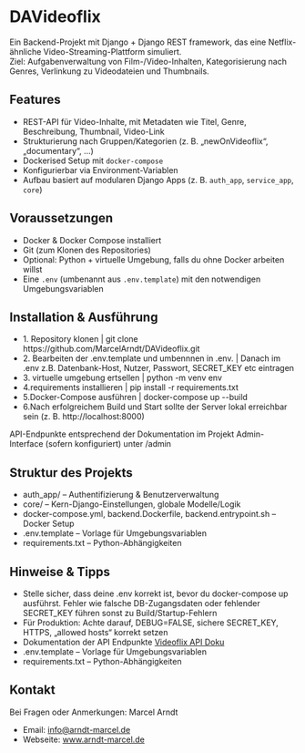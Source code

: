 # DAVideoflix

Ein Backend-Projekt mit Django + Django REST framework, das eine Netflix-ähnliche Video-Streaming-Plattform simuliert.  
Ziel: Aufgabenverwaltung von Film-/Video-Inhalten, Kategorisierung nach Genres, Verlinkung zu Video­dateien und Thumbnails.

## Features

- REST-API für Video-Inhalte, mit Metadaten wie Titel, Genre, Beschreibung, Thumbnail, Video-Link  
- Strukturierung nach Gruppen/Kategorien (z. B. „newOnVideoflix“, „documentary“, …)  
- Dockerised Setup mit `docker-compose`  
- Konfigurierbar via Environment-Variablen  
- Aufbau basiert auf modularen Django Apps (z. B. `auth_app`, `service_app`, `core`)  

## Voraussetzungen

- Docker & Docker Compose installiert  
- Git (zum Klonen des Repositories)  
- Optional: Python + virtuelle Umgebung, falls du ohne Docker arbeiten willst  
- Eine `.env` (umbenannt aus `.env.template`) mit den notwendigen Umgebungsvariablen  

## Installation & Ausführung
<ul>
<li>1. Repository klonen |   
   git clone https://github.com/MarcelArndt/DAVideoflix.git</li>

<li>2. Bearbeiten der .env.template und umbennnen in .env. | 
Danach im .env z.B. Datenbank-Host, Nutzer, Passwort, SECRET_KEY etc eintragen</li>

<li>3. virtuelle umgebung ertsellen | 
python -m venv env</li>

<li>4.requirements installieren | 
pip install -r requirements.txt</li>

<li>5.Docker-Compose ausführen | 
docker-compose up --build</li>

<li>6.Nach erfolgreichem Build und Start sollte der Server lokal erreichbar sein (z. B. http://localhost:8000)</li>
</ul>

API-Endpunkte entsprechend der Dokumentation im Projekt
Admin-Interface (sofern konfiguriert) unter /admin

## Struktur des Projekts

<ul>
    <li>auth_app/ – Authentifizierung & Benutzerverwaltung</li>
    <li>core/ – Kern-Django-Einstellungen, globale Modelle/Logik</li>
    <li>docker-compose.yml, backend.Dockerfile, backend.entrypoint.sh – Docker Setup</li>
    <li>.env.template – Vorlage für Umgebungsvariablen</li>
    <li>requirements.txt – Python-Abhängigkeiten</li>
</ul>

## Hinweise & Tipps

<ul>
    <li>Stelle sicher, dass deine .env korrekt ist, bevor du docker-compose up ausführst. Fehler wie falsche DB-Zugangsdaten oder fehlender SECRET_KEY führen sonst zu Build/Startup-Fehlern</li>
    <li>Für Produktion: Achte darauf, DEBUG=FALSE, sichere SECRET_KEY, HTTPS, „allowed hosts“ korrekt setzen</li>
    <li>Dokumentation der API Endpunkte <a href="https://cdn.developerakademie.com/courses/Backend/EndpointDoku/index.html?name=videoflix">Videoflix API Doku</a> </li>
    <li>.env.template – Vorlage für Umgebungsvariablen</li>
    <li>requirements.txt – Python-Abhängigkeiten</li>
</ul>

## Kontakt
Bei Fragen oder Anmerkungen: Marcel Arndt
 - Email: info@arndt-marcel.de
 - Webseite: www.arndt-marcel.de